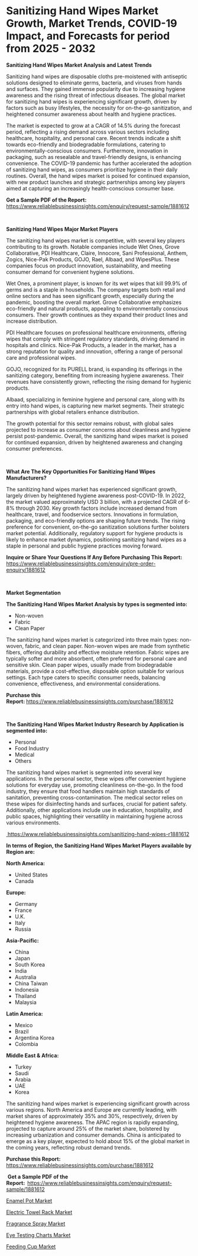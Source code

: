 <p><h1>Sanitizing Hand Wipes Market Growth, Market Trends, COVID-19 Impact, and Forecasts for period from 2025 - 2032</h1></p><p><strong>Sanitizing Hand Wipes Market Analysis and Latest Trends</strong></p>
<p><p>Sanitizing hand wipes are disposable cloths pre-moistened with antiseptic solutions designed to eliminate germs, bacteria, and viruses from hands and surfaces. They gained immense popularity due to increasing hygiene awareness and the rising threat of infectious diseases. The global market for sanitizing hand wipes is experiencing significant growth, driven by factors such as busy lifestyles, the necessity for on-the-go sanitization, and heightened consumer awareness about health and hygiene practices.</p><p>The market is expected to grow at a CAGR of 14.5% during the forecast period, reflecting a rising demand across various sectors including healthcare, hospitality, and personal care. Recent trends indicate a shift towards eco-friendly and biodegradable formulations, catering to environmentally-conscious consumers. Furthermore, innovation in packaging, such as resealable and travel-friendly designs, is enhancing convenience. The COVID-19 pandemic has further accelerated the adoption of sanitizing hand wipes, as consumers prioritize hygiene in their daily routines. Overall, the hand wipes market is poised for continued expansion, with new product launches and strategic partnerships among key players aimed at capturing an increasingly health-conscious consumer base.</p></p>
<p><strong>Get a Sample PDF of the Report:&nbsp;</strong> <a href="https://www.reliablebusinessinsights.com/enquiry/request-sample/1881612?utm_campaign=1847&utm_medium=2&utm_source=Github&utm_content=ia&utm_term=09022025&utm_id=sanitizing-hand-wipes">https://www.reliablebusinessinsights.com/enquiry/request-sample/1881612</a></p>
<p>&nbsp;</p>
<p><strong>Sanitizing Hand Wipes Major Market Players</strong></p>
<p><p>The sanitizing hand wipes market is competitive, with several key players contributing to its growth. Notable companies include Wet Ones, Grove Collaborative, PDI Healthcare, Claire, Innocore, Sani Professional, Anthem, Zogics, Nice-Pak Products, GOJO, Rael, Albaad, and WipesPlus. These companies focus on product innovation, sustainability, and meeting consumer demand for convenient hygiene solutions.</p><p>Wet Ones, a prominent player, is known for its wet wipes that kill 99.9% of germs and is a staple in households. The company targets both retail and online sectors and has seen significant growth, especially during the pandemic, boosting the overall market. Grove Collaborative emphasizes eco-friendly and natural products, appealing to environmentally conscious consumers. Their growth continues as they expand their product lines and increase distribution.</p><p>PDI Healthcare focuses on professional healthcare environments, offering wipes that comply with stringent regulatory standards, driving demand in hospitals and clinics. Nice-Pak Products, a leader in the market, has a strong reputation for quality and innovation, offering a range of personal care and professional wipes.</p><p>GOJO, recognized for its PURELL brand, is expanding its offerings in the sanitizing category, benefiting from increasing hygiene awareness. Their revenues have consistently grown, reflecting the rising demand for hygienic products.</p><p>Albaad, specializing in feminine hygiene and personal care, along with its entry into hand wipes, is capturing new market segments. Their strategic partnerships with global retailers enhance distribution.</p><p>The growth potential for this sector remains robust, with global sales projected to increase as consumer concerns about cleanliness and hygiene persist post-pandemic. Overall, the sanitizing hand wipes market is poised for continued expansion, driven by heightened awareness and changing consumer preferences.</p></p>
<p>&nbsp;</p>
<p><strong>What Are The Key Opportunities For Sanitizing Hand Wipes Manufacturers?</strong></p>
<p><p>The sanitizing hand wipes market has experienced significant growth, largely driven by heightened hygiene awareness post-COVID-19. In 2022, the market valued approximately USD 3 billion, with a projected CAGR of 6-8% through 2030. Key growth factors include increased demand from healthcare, travel, and foodservice sectors. Innovations in formulation, packaging, and eco-friendly options are shaping future trends. The rising preference for convenient, on-the-go sanitization solutions further bolsters market potential. Additionally, regulatory support for hygiene products is likely to enhance market dynamics, positioning sanitizing hand wipes as a staple in personal and public hygiene practices moving forward.</p></p>
<p><strong>Inquire or Share Your Questions If Any Before Purchasing This Report:</strong> <a href="https://www.reliablebusinessinsights.com/enquiry/pre-order-enquiry/1881612?utm_campaign=1847&utm_medium=2&utm_source=Github&utm_content=ia&utm_term=09022025&utm_id=sanitizing-hand-wipes">https://www.reliablebusinessinsights.com/enquiry/pre-order-enquiry/1881612</a></p>
<p>&nbsp;</p>
<p><strong>Market Segmentation</strong></p>
<p><strong>The Sanitizing Hand Wipes Market Analysis by types is segmented into:</strong></p>
<p><ul><li>Non-woven</li><li>Fabric</li><li>Clean Paper</li></ul></p>
<p><p>The sanitizing hand wipes market is categorized into three main types: non-woven, fabric, and clean paper. Non-woven wipes are made from synthetic fibers, offering durability and effective moisture retention. Fabric wipes are typically softer and more absorbent, often preferred for personal care and sensitive skin. Clean paper wipes, usually made from biodegradable materials, provide a cost-effective, disposable option suitable for various settings. Each type caters to specific consumer needs, balancing convenience, effectiveness, and environmental considerations.</p></p>
<p><strong>Purchase this Report:&nbsp;</strong><a href="https://www.reliablebusinessinsights.com/purchase/1881612?utm_campaign=1847&utm_medium=2&utm_source=Github&utm_content=ia&utm_term=09022025&utm_id=sanitizing-hand-wipes">https://www.reliablebusinessinsights.com/purchase/1881612</a></p>
<p>&nbsp;</p>
<p><strong>The Sanitizing Hand Wipes Market Industry Research by Application is segmented into:</strong></p>
<p><ul><li>Personal</li><li>Food Industry</li><li>Medical</li><li>Others</li></ul></p>
<p><p>The sanitizing hand wipes market is segmented into several key applications. In the personal sector, these wipes offer convenient hygiene solutions for everyday use, promoting cleanliness on-the-go. In the food industry, they ensure that food handlers maintain high standards of sanitation, preventing cross-contamination. The medical sector relies on these wipes for disinfecting hands and surfaces, crucial for patient safety. Additionally, other applications include use in education, hospitality, and public spaces, highlighting their versatility in maintaining hygiene across various environments.</p></p>
<p><a href="https://www.reliablebusinessinsights.com/sanitizing-hand-wipes-r1881612?utm_campaign=1847&utm_medium=2&utm_source=Github&utm_content=ia&utm_term=09022025&utm_id=sanitizing-hand-wipes">&nbsp;https://www.reliablebusinessinsights.com/sanitizing-hand-wipes-r1881612</a></p>
<p><strong>In terms of Region, the Sanitizing Hand Wipes Market Players available by Region are:</strong></p>
<p>
    <p> <strong> North America: </strong>
        <ul>
            <li>United States</li>
            <li>Canada</li>
        </ul>
        </p> 
    <p> <strong> Europe: </strong>
        <ul>
            <li>Germany</li>
            <li>France</li>
            <li>U.K.</li>
            <li>Italy</li>
            <li>Russia</li>
        </ul>
        </p> 
    <p> <strong> Asia-Pacific: </strong>
        <ul>
            <li>China</li>
            <li>Japan</li>
            <li>South Korea</li>
            <li>India</li>
            <li>Australia</li>
            <li>China Taiwan</li>
            <li>Indonesia</li>
            <li>Thailand</li>
            <li>Malaysia</li>
        </ul>
        </p> 
    <p> <strong> Latin America: </strong>
        <ul>
            <li>Mexico</li>
            <li>Brazil</li>
            <li>Argentina Korea</li>
            <li>Colombia</li>
        </ul>
        </p> 
    <p> <strong> Middle East & Africa: </strong>
        <ul>
            <li>Turkey</li>
            <li>Saudi</li>
            <li>Arabia</li>
            <li>UAE</li>
            <li>Korea</li>
        </ul>
    </p>
    </p>
<p><p>The sanitizing hand wipes market is experiencing significant growth across various regions. North America and Europe are currently leading, with market shares of approximately 35% and 30%, respectively, driven by heightened hygiene awareness. The APAC region is rapidly expanding, projected to capture around 25% of the market share, bolstered by increasing urbanization and consumer demands. China is anticipated to emerge as a key player, expected to hold about 15% of the global market in the coming years, reflecting robust demand trends.</p></p>
<p><strong>Purchase this Report: </strong><a href="https://www.reliablebusinessinsights.com/purchase/1881612?utm_campaign=1847&utm_medium=2&utm_source=Github&utm_content=ia&utm_term=09022025&utm_id=sanitizing-hand-wipes">https://www.reliablebusinessinsights.com/purchase/1881612</a></p>
<p>&nbsp;<strong>Get a Sample PDF of the Report:&nbsp;&nbsp;</strong><a href="https://www.reliablebusinessinsights.com/enquiry/request-sample/1881612?utm_campaign=1847&utm_medium=2&utm_source=Github&utm_content=ia&utm_term=09022025&utm_id=sanitizing-hand-wipes">https://www.reliablebusinessinsights.com/enquiry/request-sample/1881612</a></p>
<p><strong></strong></p>
<p><p><a href="https://github.com/donkalucine10/Market-Research-Report-List-1/blob/main/enamel-pot-market.md?utm_campaign=1847&utm_medium=2&utm_source=Github&utm_content=ia&utm_term=09022025&utm_id=sanitizing-hand-wipes">Enamel Pot Market</a></p><p><a href="https://github.com/feeqahrndz/Market-Research-Report-List-1/blob/main/electric-towel-rack-market.md?utm_campaign=1847&utm_medium=2&utm_source=Github&utm_content=ia&utm_term=09022025&utm_id=sanitizing-hand-wipes">Electric Towel Rack Market</a></p><p><a href="https://github.com/butiyadubot/Market-Research-Report-List-1/blob/main/fragrance-spray-market.md?utm_campaign=1847&utm_medium=2&utm_source=Github&utm_content=ia&utm_term=09022025&utm_id=sanitizing-hand-wipes">Fragrance Spray Market</a></p><p><a href="https://github.com/elodielamto06/Market-Research-Report-List-1/blob/main/eye-testing-charts-market.md?utm_campaign=1847&utm_medium=2&utm_source=Github&utm_content=ia&utm_term=09022025&utm_id=sanitizing-hand-wipes">Eye Testing Charts Market</a></p><p><a href="https://github.com/taxyevgwlle/Market-Research-Report-List-1/blob/main/feeding-cup-market.md?utm_campaign=1847&utm_medium=2&utm_source=Github&utm_content=ia&utm_term=09022025&utm_id=sanitizing-hand-wipes">Feeding Cup Market</a></p></p>